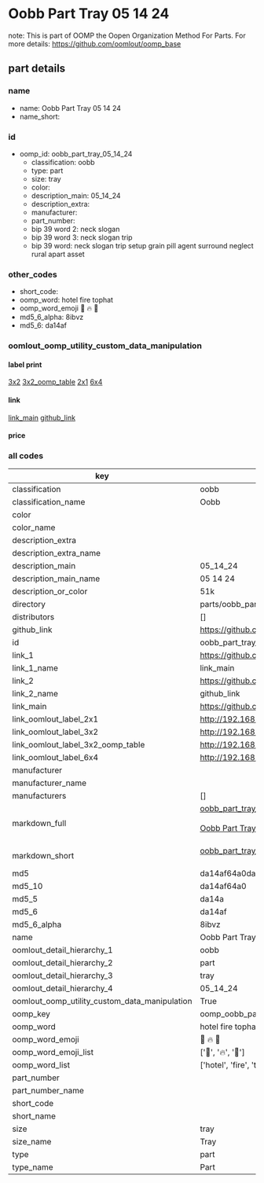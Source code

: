 # Oobb Part Tray 05 14 24  

note: This is part of OOMP the Oopen Organization Method For Parts. For more details: https://github.com/oomlout/oomp_base

##  part details





### name
* name: Oobb Part Tray 05 14 24
* name_short: 
### id
* oomp_id: oobb_part_tray_05_14_24
  * classification: oobb
  * type: part
  * size: tray
  * color: 
  * description_main: 05_14_24
  * description_extra: 
  * manufacturer: 
  * part_number: 
  * bip 39 word 2: neck slogan
  * bip 39 word 3: neck slogan trip
  * bip 39 word: neck slogan trip setup grain pill agent surround neglect rural apart asset

### other_codes
* short_code: 
* oomp_word: hotel fire tophat
* oomp_word_emoji :hotel: :fire: :tophat:
* md5_6_alpha: 8ibvz
* md5_6: da14af






### oomlout_oomp_utility_custom_data_manipulation
#### label print
[3x2](http://192.168.1.245:1112/?label=oomp%208ibvz)
[3x2_oomp_table](http://192.168.1.107:1112/?label=oomp%208ibvz)
[2x1](http://192.168.1.242:1112/?label=oomp%208ibvz)
[6x4](http://192.168.1.55:1112/?label=oomp%208ibvz)    

#### link

[link_main](https://github.com/oomlout/oomlout_oomp_current_version_messy/tree/main/parts/oobb_part_tray_05_14_24) [github_link](https://github.com/oomlout/oomlout_oomp_part_src/tree/main/parts/oobb_part_tray_05_14_24)                             

#### price







### all codes 
| key | value |  
| --- | --- |  
| classification | oobb |  
| classification_name | Oobb |  
| color |  |  
| color_name |  |  
| description_extra |  |  
| description_extra_name |  |  
| description_main | 05_14_24 |  
| description_main_name | 05 14 24 |  
| description_or_color | 51k |  
| directory | parts/oobb_part_tray_05_14_24 |  
| distributors | [] |  
| github_link | https://github.com/oomlout/oomlout_oomp_part_src/tree/main/parts/oobb_part_tray_05_14_24 |  
| id | oobb_part_tray_05_14_24 |  
| link_1 | https://github.com/oomlout/oomlout_oomp_current_version_messy/tree/main/parts/oobb_part_tray_05_14_24 |  
| link_1_name | link_main |  
| link_2 | https://github.com/oomlout/oomlout_oomp_part_src/tree/main/parts/oobb_part_tray_05_14_24 |  
| link_2_name | github_link |  
| link_main | https://github.com/oomlout/oomlout_oomp_current_version_messy/tree/main/parts/oobb_part_tray_05_14_24 |  
| link_oomlout_label_2x1 | http://192.168.1.242:1112/?label=oomp%208ibvz |  
| link_oomlout_label_3x2 | http://192.168.1.245:1112/?label=oomp%208ibvz |  
| link_oomlout_label_3x2_oomp_table | http://192.168.1.107:1112/?label=oomp%208ibvz |  
| link_oomlout_label_6x4 | http://192.168.1.55:1112/?label=oomp%208ibvz |  
| manufacturer |  |  
| manufacturer_name |  |  
| manufacturers | [] |  
| markdown_full | [oobb_part_tray_05_14_24](https://github.com/oomlout/oomlout_oomp_current_version_messy/tree/main/parts/oobb_part_tray_05_14_24)<br>[](https://github.com/oomlout/oomlout_oomp_current_version_messy/tree/main/parts/oobb_part_tray_05_14_24)<br>[Oobb Part Tray 05 14 24](https://github.com/oomlout/oomlout_oomp_current_version_messy/tree/main/parts/oobb_part_tray_05_14_24)<br><br> |  
| markdown_short | [oobb_part_tray_05_14_24](https://github.com/oomlout/oomlout_oomp_current_version_messy/tree/main/parts/oobb_part_tray_05_14_24)<br><br> |  
| md5 | da14af64a0da809e9332cc49d1b2fc9d |  
| md5_10 | da14af64a0 |  
| md5_5 | da14a |  
| md5_6 | da14af |  
| md5_6_alpha | 8ibvz |  
| name | Oobb Part Tray 05 14 24 |  
| oomlout_detail_hierarchy_1 | oobb |  
| oomlout_detail_hierarchy_2 | part |  
| oomlout_detail_hierarchy_3 | tray |  
| oomlout_detail_hierarchy_4 | 05_14_24 |  
| oomlout_oomp_utility_custom_data_manipulation | True |  
| oomp_key | oomp_oobb_part_tray_05_14_24 |  
| oomp_word | hotel fire tophat |  
| oomp_word_emoji | :hotel: :fire: :tophat: |  
| oomp_word_emoji_list | [':hotel:', ':fire:', ':tophat:'] |  
| oomp_word_list | ['hotel', 'fire', 'tophat'] |  
| part_number |  |  
| part_number_name |  |  
| short_code |  |  
| short_name |  |  
| size | tray |  
| size_name | Tray |  
| type | part |  
| type_name | Part |  
